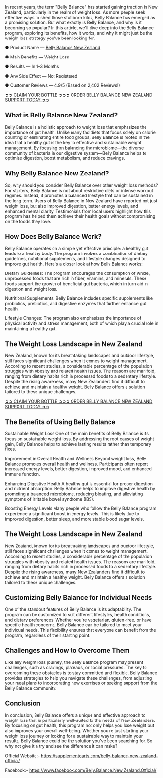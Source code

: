 In recent years, the term "Belly Balance" has started gaining traction in New Zealand, particularly in the realm of weight loss. As more people seek effective ways to shed those stubborn kilos, Belly Balance has emerged as a promising solution. But what exactly is Belly Balance, and why is it becoming so popular? In this article, we'll dive deep into the Belly Balance program, exploring its benefits, how it works, and why it might just be the weight loss strategy you've been looking for.

● Product Name — [Belly Balance New Zealand](https://supplementcarts.com/belly-balance-new-zealand-official/)

● Main Benefits — Weight Loss

● Results — In 1–3 Months

● Any Side Effect — Not Registered

● Customer Reviews — 4.9/5 (Based on 2,402 Reviews!)

[➲➲ CLAIM YOUR BOTTLE ➲➲➲ ORDER BELLY BALANCE NEW ZEALAND SUPPORT TODAY ➲➲](https://supplementcarts.com/belly-balance-new-zealand-official/)

## What is Belly Balance New Zealand?
Belly Balance is a holistic approach to weight loss that emphasizes the importance of gut health. Unlike many fad diets that focus solely on calorie counting or eliminating entire food groups, Belly Balance is rooted in the idea that a healthy gut is the key to effective and sustainable weight management. By focusing on balancing the microbiome—the diverse community of bacteria in our digestive system—Belly Balance helps to optimize digestion, boost metabolism, and reduce cravings.

## Why Belly Balance New Zealand?
So, why should you consider Belly Balance over other weight loss methods? For starters, Belly Balance is not about restrictive diets or intense workout regimes. Instead, it promotes a balanced lifestyle that can be sustained in the long term. Users of Belly Balance in New Zealand have reported not just weight loss, but also improved digestion, better energy levels, and enhanced mental clarity. Testimonials from local users highlight how this program has helped them achieve their health goals without compromising on the foods they love.

## How Does Belly Balance Work?
Belly Balance operates on a simple yet effective principle: a healthy gut leads to a healthy body. The program involves a combination of dietary guidelines, nutritional supplements, and lifestyle changes designed to improve gut health. Here's a closer look at how Belly Balance works:

Dietary Guidelines: The program encourages the consumption of whole, unprocessed foods that are rich in fiber, vitamins, and minerals. These foods support the growth of beneficial gut bacteria, which in turn aid in digestion and weight loss.

Nutritional Supplements: Belly Balance includes specific supplements like probiotics, prebiotics, and digestive enzymes that further enhance gut health.

Lifestyle Changes: The program also emphasizes the importance of physical activity and stress management, both of which play a crucial role in maintaining a healthy gut.

## The Weight Loss Landscape in New Zealand
New Zealand, known for its breathtaking landscapes and outdoor lifestyle, still faces significant challenges when it comes to weight management. According to recent studies, a considerable percentage of the population struggles with obesity and related health issues. The reasons are manifold, ranging from dietary habits rich in processed foods to a sedentary lifestyle. Despite the rising awareness, many New Zealanders find it difficult to achieve and maintain a healthy weight. Belly Balance offers a solution tailored to these unique challenges.

[➲➲ CLAIM YOUR BOTTLE ➲➲➲ ORDER BELLY BALANCE NEW ZEALAND SUPPORT TODAY ➲➲
](https://supplementcarts.com/belly-balance-new-zealand-official/)

## The Benefits of Using Belly Balance
Sustainable Weight Loss
One of the main benefits of Belly Balance is its focus on sustainable weight loss. By addressing the root causes of weight gain, Belly Balance helps to achieve lasting results rather than temporary fixes.

Improvement in Overall Health and Wellness
Beyond weight loss, Belly Balance promotes overall health and wellness. Participants often report increased energy levels, better digestion, improved mood, and enhanced immune function.

Enhancing Digestive Health
A healthy gut is essential for proper digestion and nutrient absorption. Belly Balance helps to improve digestive health by promoting a balanced microbiome, reducing bloating, and alleviating symptoms of irritable bowel syndrome (IBS).

Boosting Energy Levels
Many people who follow the Belly Balance program experience a significant boost in energy levels. This is likely due to improved digestion, better sleep, and more stable blood sugar levels.

## The Weight Loss Landscape in New Zealand
New Zealand, known for its breathtaking landscapes and outdoor lifestyle, still faces significant challenges when it comes to weight management. According to recent studies, a considerable percentage of the population struggles with obesity and related health issues. The reasons are manifold, ranging from dietary habits rich in processed foods to a sedentary lifestyle. Despite the rising awareness, many New Zealanders find it difficult to achieve and maintain a healthy weight. Belly Balance offers a solution tailored to these unique challenges.

## Customizing Belly Balance for Individual Needs
One of the standout features of Belly Balance is its adaptability. The program can be customized to suit different lifestyles, health conditions, and dietary preferences. Whether you're vegetarian, gluten-free, or have specific health concerns, Belly Balance can be tailored to meet your individual needs. This flexibility ensures that everyone can benefit from the program, regardless of their starting point.

## Challenges and How to Overcome Them
Like any weight loss journey, the Belly Balance program may present challenges, such as cravings, plateaus, or social pressures. The key to overcoming these obstacles is to stay committed and flexible. Belly Balance provides strategies to help you navigate these challenges, from adjusting your meal plans to incorporating new exercises or seeking support from the Belly Balance community.

## Conclusion
In conclusion, Belly Balance offers a unique and effective approach to weight loss that is particularly well-suited to the needs of New Zealanders. By focusing on gut health, this program not only helps you lose weight but also improves your overall well-being. Whether you're just starting your weight loss journey or looking for a sustainable way to maintain your results, Belly Balance could be the solution you've been searching for. So why not give it a try and see the difference it can make?

Official Website:- https://supplementcarts.com/belly-balance-new-zealand-official/

Facebook:- https://www.facebook.com/Belly.Balance.New.Zealand.Official/

